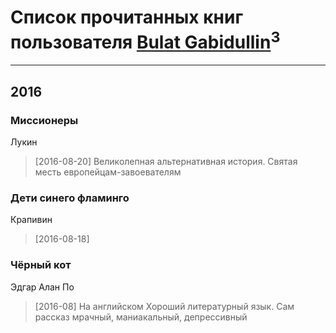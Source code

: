 # Список прочитанных книг пользователя [Bulat Gabidullin](http://vk.com/id1503854)<sup>3</sup>
---

## 2016

### Миссионеры
Лукин
> [2016-08-20] Великолепная альтернативная история. Святая месть европейцам-завоевателям


### Дети синего фламинго
Крапивин
> [2016-08-18] 


### Чёрный кот
Эдгар Алан По
> [2016-08] На английском 
> Хороший литературный язык. Сам рассказ мрачный, маниакальный, депрессивный



